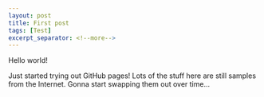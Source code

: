 ```yaml
---
layout: post
title: First post
tags: [Test]
excerpt_separator: <!--more-->
---
```


Hello world!

Just started trying out GitHub pages! Lots of the stuff here are still samples from the Internet. Gonna start swapping them out over time...
